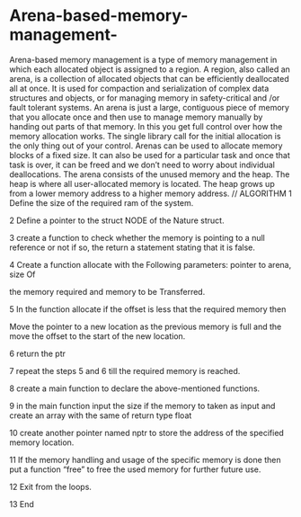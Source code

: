 # Arena-based-memory-management-
Arena-based memory management is a type of memory management in which each allocated object is assigned to a region. A region, also called an arena, is a collection of allocated objects that can be efficiently deallocated all at once. It is used for compaction and serialization of complex data structures and objects, or for managing memory in safety-critical and /or fault tolerant systems.  An arena is just a large, contiguous piece of memory that you allocate once and then use to manage memory manually by handing out parts of that memory. In this you get full control over how the memory allocation works. The single library call for the initial allocation is the only thing out of your control.  Arenas can be used to allocate memory blocks of a fixed size. It can also be used for a particular task and once that task is over, it can be freed and we don’t need to worry about individual deallocations. The arena consists of the unused memory and the heap. The heap is where all user-allocated memory is located. The heap grows up from a lower memory address to a higher memory address. 
// ALGORITHM
1 Define the size of the required ram of the system.

2 Define a pointer to the struct NODE of the Nature struct.

3 create a function to check whether the memory is pointing to a null reference or not if so, the return a statement stating that it is false.

4 Create a function allocate with the Following parameters: pointer to arena, size Of

the memory required and memory to be Transferred.

5 In the function allocate if the offset is less that the required memory then

Move the pointer to a new location as the previous memory is full and the move the offset to the start of the new location.

6 return the ptr

7 repeat the steps 5 and 6 till the required memory is reached.

8 create a main function to declare the above-mentioned functions.

9 in the main function input the size if the memory to taken as input and create an array with the same of return type float

10 create another pointer named nptr to store the address of the specified memory location.

11 If the memory handling and usage of the specific memory is done then put a function “free” to free the used memory for further future use.

12 Exit from the loops.

13 End
